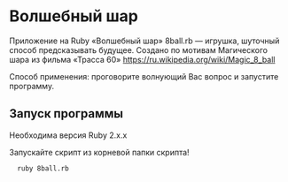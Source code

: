 # Волшебный шар 

Приложение на Ruby «Волшебный шар» 8ball.rb  — игрушка, шуточный способ предсказывать будущее.
 Создано по мотивам Магического шара из фильма «Трасса 60»
 https://ru.wikipedia.org/wiki/Magic_8_ball
 
 Способ применения: проговорите волнующий Вас вопрос и запустите программу.

## Запуск программы

Необходима версия Ruby 2.x.x

Запускайте скрипт из корневой папки скрипта! 

``` 
  ruby 8ball.rb
``` 

